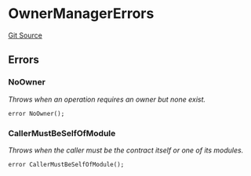 # OwnerManagerErrors
[Git Source](https://github.com/TrueWallet/contracts/blob/43e94f0622a36448f24323cfe74a0e2604784f80/src/common/Errors.sol)


## Errors
### NoOwner
*Throws when an operation requires an owner but none exist.*


```solidity
error NoOwner();
```

### CallerMustBeSelfOfModule
*Throws when the caller must be the contract itself or one of its modules.*


```solidity
error CallerMustBeSelfOfModule();
```

